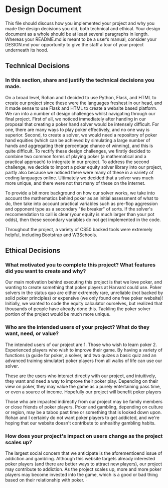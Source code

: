 # Design Document
This file should discuss how you implemented your project and why you made the design decisions you did, both technical and ethical. Your design document as a whole should be at least several paragraphs in length. Whereas your README.md is meant to be a user’s manual, consider your DESIGN.md your opportunity to give the staff a tour of your project underneath its hood.

## Technical Decisions
### In this section, share and justify the technical decisions you made.

On a broad level, Rohan and I decided to use Python, Flask, and HTML to create our project since these were the languages freshest in our head, and it made sense to use Flask and HTML to create a website based platform. We ran into a number of design challenges whilst navigating through our final project. First of all, we noticed immediately after handing in our proposal that creating a poker hand solver would be intensely difficult. For one, there are many ways to play poker effectively, and no one way is superior. Second, to create a solver, we would need a repository of poker hand equities (which can be achieved by simulating a large number of hands and aggregating their percentage chance of winning), and this is quite difficult. To rectify these design challenges, we firstly decided to combine two common forms of playing poker (a mathematical and a practical approach) to integrate in our project. To address the second challenge, we decide to import a poker equity solver library into our project, partly also because we noticed there were many of these in a variety of coding languages online. Ultimately we decided that a solver was much more unique, and there were not that many of these on the internet.

To provide a bit more background on how our solver works, we take into account the mathematics behind poker as an initial assessment of what to do, then take into account practical variables such as pre-flop aggression and opponent type as a secondary "tie breaker" of sorts. If the solver's reccomendation to call is clear (your equity is much larger than your pot odds), then these secondary variables do not get implemented in the code.

Throughout the project, a variety of CS50 backed tools were extremely helpful, including Bootstrap and W3Schools.

## Ethical Decisions
### What motivated you to complete this project? What features did you want to create and why?

Our main motivation behind executing this project is that we love poker, and wanting to create something that poker players at Harvard could use. Poker solvers in the status quo are either extremely rare, unreliable (not backed by solid poker principles) or expensive (we only found one free poker website)! Initially, we wanted to code the equity calculator ourselves, but realized that thousands of people have already done this. Tackling the poker solver portion of the project would be much more unique.


### Who are the intended users of your project? What do they want, need, or value?

The intended users of our project are 1. Those who wish to learn poker 2. Experienced players who wish to improve their game. By having a variety of functions (a guide for poker, a solver, and two quizes a basic quiz and an advanced training simulator) poker players from all walks of life can use our solver.

These are the users who interact directly with our project, and intuitively, they want and need a way to improve their poker play. Depending on their view on poker, they may value the game as a purely entertaining pass time, or even a source of income. Hopefully our project will benefit poker players

Those who are impacted indirectly from our project may be family members or close friends of poker players. Poker and gambling, depending on culture or region, may be a taboo past time or something that is looked down upon. Rohan and I certainly do not want poker players to get addicted, and we're hoping that our website doesn't contribute to unhealthy gambling habits.

### How does your project's impact on users change as the project scales up?

The largest social concern that we anticipate is the aforementioend issue of addiction and gambling. Although this website targets already interested poker players (and there are better ways to attract new players), our project may contribute to addiction. As the project scales up, more and more poker players may become invested into the game, which is a good or bad thing based on their relationship with poker.
ᐧ



